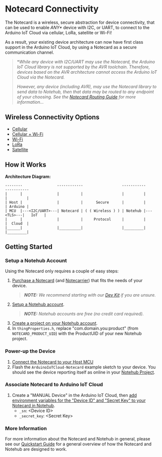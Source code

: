 Notecard Connectivity
=====================

The Notecard is a wireless, secure abstraction for device connectivity, that can
be used to enable _ANY*_ device with I2C, or UART, to connect to the Arduino IoT
Cloud via cellular, LoRa, satellite or Wi-Fi!

As a result, your existing device architecture can now have first class support
in the Arduino IoT Cloud, by using a Notecard as a secure communication channel.

> \*_While any device with I2C/UART may use the Notecard, the Arduino IoT Cloud
> library is not supported by the AVR toolchain. Therefore, devices based on the
> AVR architecture cannot access the Arduino IoT Cloud via the Notecard._
>
> _However, any device (including AVR), may use the Notecard library to send data
> to Notehub, then that data may be routed to any endpoint of your choosing. See the
> [Notecard Routing Guide](https://dev.blues.io/guides-and-tutorials/routing-data-to-cloud)
> for more information..._

Wireless Connectivity Options
-----------------------------

- [Cellular](https://shop.blues.com/collections/notecard/products/notecard-cellular)
- [Cellular + Wi-Fi](https://shop.blues.com/collections/notecard/products/notecard-cell-wifi)
- [Wi-Fi](https://shop.blues.com/collections/notecard/products/wifi-notecard)
- [LoRa](https://shop.blues.com/collections/notecard/products/notecard-lora)
- [Satellite](https://shop.blues.com/products/starnote)

How it Works
------------

**Architecture Diagram:**

```
--------                ------------                  -----------           -----------
|      |                |          |                  |         |           |         |
| Host |                |          |      Secure      |         |           | Arduino |
| MCU  |---<I2C/UART>---| Notecard | ( ( Wireless ) ) | Notehub |---<TLS>---|   IoT   |
|      |                |          |     Protocol     |         |           |  Cloud  |
|______|                |__________|                  |_________|           |_________|
```

Getting Started
---------------

### Setup a Notehub Account

Using the Notecard only requires a couple of easy steps:

1. [Purchase a Notecard](https://shop.blues.com/collections/notecard) (and
[Notecarrier](https://shop.blues.com/collections/notecarrier)) that fits the
needs of your device.
   > _**NOTE:** We recommend starting with our [Dev Kit](https://shop.blues.com/products/blues-global-starter-kit)
   > if you are unsure._
1. [Setup a Notehub account](https://dev.blues.io/quickstart/notecard-quickstart/notecard-and-notecarrier-f/#set-up-notehub).
   > _**NOTE:** Notehub accounts are free (no credit card required)._
1. [Create a project on your Notehub account](https://dev.blues.io/quickstart/notecard-quickstart/notecard-and-notecarrier-f/#create-a-notehub-project).
1. In `thingProperties.h`, replace "com.domain.you:product" (from
`NOTECARD_PRODUCT_UID`) with the ProductUID of your new Notehub project.

### Power-up the Device

1. [Connect the Notecard to your Host MCU](https://dev.blues.io/quickstart/notecard-quickstart/notecard-and-notecarrier-f/#connect-your-notecard-and-notecarrier)
1. Flash the `ArduinoIoTCloud-Notecard` example sketch to your device. You
should see the device reporting itself as online in your [Notehub Project](https://notehub.io).

### Associate Notecard to Arduino IoT Cloud

1. Create a "MANUAL Device" in the Arduino IoT Cloud, then [add environment
variables for the "Device ID" and "Secret Key" to your Notecard in Notehub](https://dev.blues.io/guides-and-tutorials/notecard-guides/understanding-environment-variables/#setting-a-notehub-device-variable).
   - `_sn`: \<Device ID\>
   - `_secret_key`: \<Secret Key\>

### More Information

For more information about the Notecard and Notehub in general, please see our
[Quickstart Guide](https://dev.blues.io/quickstart/) for a general overview of
how the Notecard and Notehub are designed to work.
